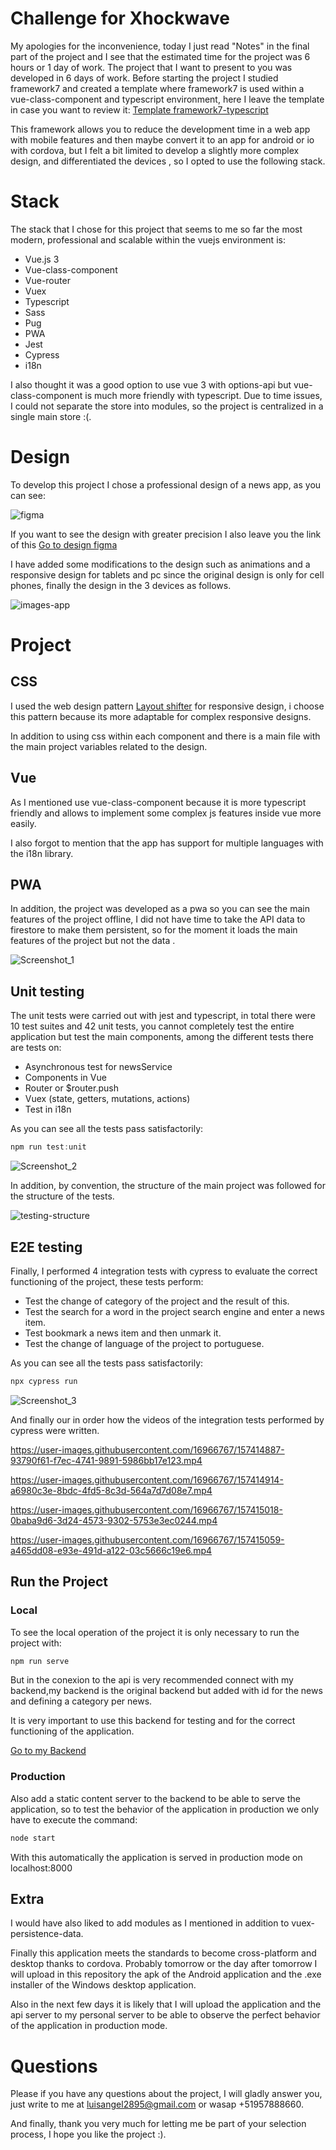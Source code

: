 # Challenge for Xhockwave

My apologies for the inconvenience, today I just read "Notes" in the final part of the project and I see that the estimated time for the project was 6 hours or 1 day of work. The project that I want to present to you was developed in 6 days of work.
Before starting the project I studied framework7 and created a template where framework7 is used within a vue-class-component and typescript environment, here I leave the template in case you want to review it: [Template framework7-typescript](https://github.com/luisangel2895/template-vue3-framework7)

This framework allows you to reduce the development time in a web app with mobile features and then maybe convert it to an app for android or io with cordova, but I felt a bit limited to develop a slightly more complex design, and differentiated the devices , so I opted to use the following stack.

# Stack

The stack that I chose for this project that seems to me so far the most modern, professional and scalable within the vuejs environment is:

- Vue.js 3
- Vue-class-component
- Vue-router
- Vuex
- Typescript
- Sass
- Pug
- PWA
- Jest
- Cypress
- i18n

I also thought it was a good option to use vue 3 with options-api but vue-class-component is much more friendly with typescript.
Due to time issues, I could not separate the store into modules, so the project is centralized in a single main store :(.

# Design

To develop this project I chose a professional design of a news app, as you can see:

![figma](https://user-images.githubusercontent.com/16966767/157414478-387a1156-b252-4bbe-b652-61198b4b42f1.png)

If you want to see the design with greater precision I also leave you the link of this [Go to design figma](https://www.figma.com/file/4CLx5XcrX40iylqT2hA39b/nuntium-news-app?node-id=0%3A1)

I have added some modifications to the design such as animations and a responsive design for tablets and pc since the original design is only for cell phones, finally the design in the 3 devices as follows.

![images-app](https://user-images.githubusercontent.com/16966767/157414523-8b583a07-8fbf-4a11-ae17-28733f5ad894.jpg)

# Project

## CSS

I used the web design pattern [Layout shifter](https://developers.google.com/web/fundamentals/design-and-ux/responsive/patterns) for responsive design, i choose this pattern because its more adaptable for complex responsive designs.

In addition to using css within each component and there is a main file with the main project variables related to the design.

## Vue

As I mentioned use vue-class-component because it is more typescript friendly and allows to implement some complex js features inside vue more easily.

I also forgot to mention that the app has support for multiple languages with the i18n library.

## PWA

In addition, the project was developed as a pwa so you can see the main features of the project offline, I did not have time to take the API data to firestore to make them persistent, so for the moment it loads the main features of the project but not the data .

![Screenshot_1](https://user-images.githubusercontent.com/16966767/157414605-b42b7db9-39f5-42fe-8bca-4fcabe002617.png)

## Unit testing

The unit tests were carried out with jest and typescript, in total there were 10 test suites and 42 unit tests, you cannot completely test the entire application but test the main components, among the different tests there are tests on:

- Asynchronous test for newsService
- Components in Vue
- Router or $router.push
- Vuex (state, getters, mutations, actions)
- Test in i18n

As you can see all the tests pass satisfactorily:

```js
npm run test:unit
```

![Screenshot_2](https://user-images.githubusercontent.com/16966767/157414696-fe672a8b-2aa5-4a8a-a297-0997d1dcaa48.png)

In addition, by convention, the structure of the main project was followed for the structure of the tests.

![testing-structure](https://user-images.githubusercontent.com/16966767/157414738-a54c68d4-7827-4378-8269-915776abc29c.png)

## E2E testing

Finally, I performed 4 integration tests with cypress to evaluate the correct functioning of the project, these tests perform:

- Test the change of category of the project and the result of this.
- Test the search for a word in the project search engine and enter a news item.
- Test bookmark a news item and then unmark it.
- Test the change of language of the project to portuguese.

As you can see all the tests pass satisfactorily:

```js
npx cypress run
```

![Screenshot_3](https://user-images.githubusercontent.com/16966767/157414823-35626faf-d059-46f9-85a7-a12a1fa45ddb.png)

And finally our in order how the videos of the integration tests performed by cypress were written.

https://user-images.githubusercontent.com/16966767/157414887-93790f61-f7ec-4741-9891-5986bb17e123.mp4

https://user-images.githubusercontent.com/16966767/157414914-a6980c3e-8bdc-4fd5-8c3d-564a7d7d08e7.mp4

https://user-images.githubusercontent.com/16966767/157415018-0baba9d6-3d24-4573-9302-5753e3ec0244.mp4

https://user-images.githubusercontent.com/16966767/157415059-a465dd08-e93e-491d-a122-03c5666c19e6.mp4

## Run the Project

### Local

To see the local operation of the project it is only necessary to run the project with:

```js
npm run serve
```

But in the conexion to the api is very recommended connect with my backend,my backend is the original backend but added with id for the news and defining a category per news.

It is very important to use this backend for testing and for the correct functioning of the application.

[Go to my Backend](https://github.com/luisangel2895/xhockware-backend)

### Production

Also add a static content server to the backend to be able to serve the application, so to test the behavior of the application in production we only have to execute the command:

```js
node start
```

With this automatically the application is served in production mode on localhost:8000

## Extra

I would have also liked to add modules as I mentioned in addition to vuex-persistence-data.

Finally this application meets the standards to become cross-platform and desktop thanks to cordova. Probably tomorrow or the day after tomorrow I will upload in this repository the apk of the Android application and the .exe installer of the Windows desktop application.

Also in the next few days it is likely that I will upload the application and the api server to my personal server to be able to observe the perfect behavior of the application in production mode.

# Questions

Please if you have any questions about the project, I will gladly answer you, just write to me at luisangel2895@gmail.com or wasap +51957888660.

And finally, thank you very much for letting me be part of your selection process, I hope you like the project :).
